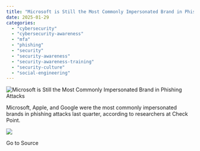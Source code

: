 ```yaml
---
title: "Microsoft is Still the Most Commonly Impersonated Brand in Phishing Attacks"
date: 2025-01-29
categories: 
  - "cybersecurity"
  - "cybersecurity-awareness"
  - "mfa"
  - "phishing"
  - "security"
  - "security-awareness"
  - "security-awareness-training"
  - "security-culture"
  - "social-engineering"
---
```


![Microsoft is Still the Most Commonly Impersonated Brand in Phishing Attacks](https://blog.knowbe4.com/hubfs/social-suggested-images/blog.knowbe4.comhubfsMicrosoft%20Top%20Impersonated%20Brand%20in%20Phishing.jpg)

Microsoft, Apple, and Google were the most commonly impersonated brands in phishing attacks last quarter, according to researchers at Check Point.

![](https://track.hubspot.com/__ptq.gif?a=241394&k=14&r=https%3A%2F%2Fblog.knowbe4.com%2Fmicrosoft-is-still-the-most-commonly-impersonated-brand-in-phishing-attacks&bu=https%253A%252F%252Fblog.knowbe4.com&bvt=rss)

Go to Source

